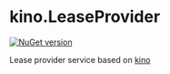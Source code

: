 # kino.LeaseProvider

[![NuGet version](https://badge.fury.io/nu/kino.LeaseProvider.svg)](https://badge.fury.io/nu/kino.LeaseProvider)

Lease provider service based on [kino](https://github.com/iiwaasnet/kino)
